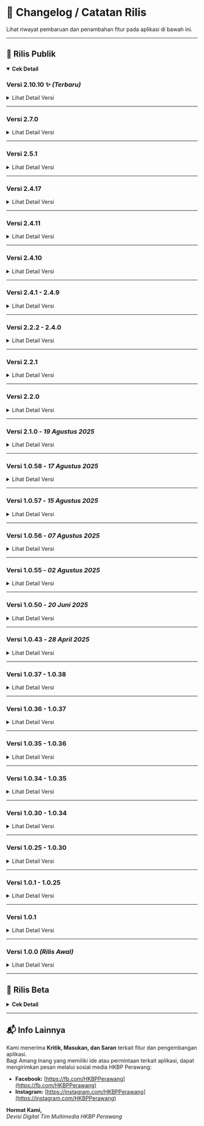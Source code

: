 # 📜 Changelog / Catatan Rilis

Lihat riwayat pembaruan dan penambahan fitur pada aplikasi di bawah ini.

---

## 🚀 Rilis Publik

<details open>
  <summary><strong>Cek Detail</strong></summary>

### **Versi 2.10.10** ✨ _(Terbaru)_

<details>
  <summary>Lihat Detail Versi</summary>

#### Fitur Baru
- **Modul Kidung Nyanyian:** Fitur lengkap untuk akses kidung digital, unduhan offline, navigasi keypad, pencarian lirik, zoom gesture, dan bagikan gambar lirik
- **Sistem Notifikasi:** Penjadwalan otomatis, in-app messaging, histori lengkap (akses admin)
- **Stiker & Pengumuman:** Teks berjalan multi-item dengan pengaturan warna dan kecepatan
- **Mode Offline-First:** Cache pintar dengan sinkronisasi otomatis di latar belakang
- **Postingan:** Penambahan beberapa kategori Postingan

#### Perbaikan & Peningkatan
- Perbaikan carousel artikel unggulan, filter kategori, dan sistem cache offline
- Optimisasi performa dan startup aplikasi
- Perbaikan stabilitas (crash PDF, koneksi internet, splash screen)
- Peningkatan antarmuka pengguna dengan desain modern
- Perbaikan warta & PDF dengan prefetch otomatis
- Peningkatan sistem tim dan notifikasi

#### Keamanan & Kompatibilitas
- Firebase App Check untuk proteksi API
- Kompatibilitas penuh Android 15 (API Level 35)
- Migrasi ke Play Integrity API

#### Bug Yang Diketahui
- Notifikasi tidak berkerja (sedang dalam pengerjaan)

</details>

---

### **Versi 2.7.0**

<details>
  <summary>Lihat Detail Versi</summary>

- Ekstensi offline-first ke semua tabel jadwal & Partangiangan
- Konsistensi jadwal & cache offline untuk tabel
- Jadwal Mingguan & Sermon Parhalado: Dukungan cache instan dan update latar belakang
- Info Banner Partangiangan render cache sinkron lebih awal
- Jadwal Ibadah & Jadwal PA/PHD: Caching offline (ambil instan dari Manajemen lalu update di latar belakang)
- Fallback offline pakai cache
- Konversi widget jadwal untuk manajemen cache & pembaharuan instan
- Halaman Home & Jadwal: Pemanggilan diperbarui
- Perubahan konstruktor Jadwal Ibadah bersifat breaking minor
- Masa kedaluwarsa cache jadwal: 7 hari

</details>

---

### **Versi 2.5.1**

<details>
  <summary>Lihat Detail Versi</summary>

- Perbaikan lag pada saat kali pertama install aplikasi
- Perbaikan postingan blog yang menampilkan simbol-simbol
- Blokir kode iklan web pada tampilan postingan android
- Perbaikan fitur stiker teks berjalan
- Perubahan indikator offline
- Perubahan struktur penampil stiker teks berjalan

</details>

---

### **Versi 2.4.17**

<details>
  <summary>Lihat Detail Versi</summary>

- Perbaikan pengolahan cache yang menyebabkan aplikasi terhenti tiba-tiba
- Peningkatan peforma
- Penyegaran banner informasi
- Penambahan banner untuk keterangan halaman
- Penambahan Stiker informasi teks berjalan dibawah header
- Optimasi pengolahan cache
- Perbaikan beberapa bug
- Pengolahan Stiker dan Banner informasi untuk Admin
- Monitor crash pada user
- Optimasi pengolahan tim untuk jenis devisi
- Optimasi pengolahan pembaca PDF bawaan dan webview

</details>

---

### **Versi 2.4.11**

<details>
  <summary>Lihat Detail Versi</summary>

- Peningkatan keamanan dan logging
- Optimasi kinerja aplikasi
- Penambahan fitur layar tetap menyala saat membaca warta di pengaturan
- Penambahan penampil PDF webview di pengaturan aplikasi
- Penyederhanaan tampilan
- Penjadwalan notifikasi (untuk Admin)
- Optimasi pengelolaan tim dan kategori tim
- Peningkatan stabilitas
- Perubahan UI halaman warta-acara
- Perbaikan widget team yang tiba-tiba berpindah acak
- Cache hanya pada alur internal untuk keamanan

</details>

---

### **Versi 2.4.10**

<details>
  <summary>Lihat Detail Versi</summary>

- Tambah guard ekstra agar tidak ada akses ke controller sebelum siap saat frame awal
- Optimasi pembaca pdf lokal
- Penambahan fitur membuka pdf secara eksternal
- Redesain halaman warta acara
- Otomasi ikon warta acara sesuai jenis file
- Validasi url pdf untuk webview
- Memisahkan cache domain ke box khusus
- Menambah migrasi ringan
- Perbaikan beberapa bug

</details>

---

### **Versi 2.4.1 - 2.4.9**

<details>
  <summary>Lihat Detail Versi</summary>

- Redesign UI Pengaturan
- Otomasi Penghapus cache lebih dari 2 minggu
- Perbaikan beberapa bug dan crash
- Konfigurasi Ulang Team agar konsisten
- Hindari rebuild team jika sudah di kunci oleh Admin
- Perbaikan kategori team yang tiba-tiba hilang
- Penambahan opsi check box untuk tim (admin)
- Redesain pengaturan tim di admin dashboard
- Ganti pemanggilan API usang
- Penghapusan pencatatan log yang tidak diperlukan
- Konsistensi cache untuk semua halaman
- Optimasi pengkompres data untuk sinkronisasi latar belakang
- Redesign indikator offline
- Otomatisasi pengiriman informassi crash pada user
- Perbaikan strukrur penyimpanan tim

</details>

---

### **Versi 2.2.2 - 2.4.0**

<details>
  <summary>Lihat Detail Versi</summary>

- Integrasi dropbox dan google drive untuk penyimpanan online
- Perubahan metode pengambilan postingan
- Fitur edit post khusus mobile
- Fitur pendeteksi perubahan postingan
- Redesign Sidebar Global dan Admin dashboard
- Pemecahan beberapa file menjadi bagian-bagian kecil
- Penguraian kinerja berat menjadi beberapa tahap
- Mengurangi definisi animasi untuk mengurangi beban GPU/CPU
- Optimasi cache, pembersihan PDF, Remote Config fetch, dan priming data awal

</details>

---

### **Versi 2.2.1**

<details>
  <summary>Lihat Detail Versi</summary>

- Integrasi crashlytic untuk non-fatal crash

</details>

---

### **Versi 2.2.0**

<details>
  <summary>Lihat Detail Versi</summary>

- Perubahan struktur metode implementasi Admin
- Sleksi User (untuk Admin)
- Penambahan role contributor untuk admin
- Redesign Profil Admin
- Peningkatan keamanan admin
- Integrasi keamanan google admin

</details>

---

### **Versi 2.1.0** - _19 Agustus 2025_

<details>
  <summary>Lihat Detail Versi</summary>

- Perubahan arsitektur pengiriman notifikasi
- Penjadwalan notifikasi
- Optimasi dan konsistensi cache setiap halaman
- Menambahkan kompibilitas edge-to-edge
- Mengganti depedensi usang
- Perbaikan bug
- Perubahan struktur header
- Menghapus entri cache korup saat gagal dekompresi
- Redesign layar login
- Perbaikan izin FCM
- Integrasi dengan Github action

</details>

---

### **Versi 1.0.58** - _17 Agustus 2025_

<details>
  <summary>Lihat Detail Versi</summary>

- Perbaikan force close pada versi 1.0.57
- Perbaikan fitur pencarian pada halaman blog
- Optimasi Edge-to-edge
- Penghapusan metode usang
- Perbaikan bug

</details>

---

### **Versi 1.0.57** - _15 Agustus 2025_

<details>
  <summary>Lihat Detail Versi</summary>

- Perbaikan tombol "kembali ke atas"
- Perubahan halaman Tentang aplikasi
- Desain ulang header Aplikasi
- Perbaikan beberapa bug
- Pengoptimalan kode aplikasi
- Penanganan Admin dashboard
- Penambahan fitur ubah password untuk Admin
- Penambahan fitur sinkronisasi Google untuk Admin

</details>

---

### **Versi 1.0.56** - _07 Agustus 2025_

<details>
  <summary>Lihat Detail Versi</summary>

- Perbaikan bug dan peningkatan performa
- Penambahan metode scrap PDF dari web dan GDrive
- Perubahan UI Blog
- Penambahan Fitur Postingan Unggulan
- Optimasi pembuka PDF
- Optimasi metode unduh PDF
- Perbaikan Cache Info Partangiangan
- Perbaikan beberapa bug

</details>

---

### **Versi 1.0.55** - _02 Agustus 2025_

<details>
  <summary>Lihat Detail Versi</summary>

- Perbaikan bug dan peningkatan performa
- Penambahan kemampuan memuat gambar pada notifikasi
- Pengoptimalan metode cache
- Penambahan Jadwal Partangiangan Weyk
- Penghapusan sisi samping Penampil PDF
- Pengoptimalan Pembacaan PDF
- Meringankan halaman utama aplikasi
- Penambahan keamanan AppCheck
- Perbaikan Bug
- Perbaikan tombol aksi notifikasi
- Pembaharuan bahasa pendukung

</details>

---

### **Versi 1.0.50** - _20 Juni 2025_

<details>
  <summary>Lihat Detail Versi</summary>

- Perbaikan bug dan peningkatan performa
- Perbaikan edge-to-edge
- Integrasi Play Integrity
- Dan banyak lagi

</details>

---

### **Versi 1.0.43** - _28 April 2025_

<details>
  <summary>Lihat Detail Versi</summary>

- Fetch Warta Acara dengan Metode Baru mengikuti struktur web
- Penambahan Sistem notifikasi dengan fitur Tombol
- Perbaikan direct sistem notifikasi
- Perbaikan Bug
- Penyimpanan Dokumen tersendiri
- Pengoptimalan Pembuka Pdf

</details>

---

### **Versi 1.0.37 - 1.0.38**

<details>
  <summary>Lihat Detail Versi</summary>

- Perbaikan Bug
- Perbaikan cache lokal
- Perbaikan sinkronasi Jadwal
- Penambahan metode refresh di halaman warta
- Fitur Pengurutan kategori team
- Perbaikan logika halaman info huria
- Fitur Perbaikan sinkronasi Jadwal dan Team dengan firebase

</details>

---

### **Versi 1.0.36 - 1.0.37**

<details>
  <summary>Lihat Detail Versi</summary>

- Perbaikan Bug
- Memperbaiki fitur cache
- Menutup akses pendaftaran user
- Sinkronasi data team dengan firebase

</details>

---

### **Versi 1.0.35 - 1.0.36**

<details>
  <summary>Lihat Detail Versi</summary>

- Perbaikan bug
- Migrasi penyimpanan dari hive ke hive_ce
- Perbaikan Halaman Dokumen
- Integrasi Dokumen di Halaman Dokumen Dengan ImageKit
- Menetapkan sidebar hanya untuk warta-acara
- Memperbaiki gambar terbalik pada sidebar

</details>

---

### **Versi 1.0.34 - 1.0.35**

<details>
  <summary>Lihat Detail Versi</summary>

- Perbaikan bug
- Integrasi ImageKit sebagai media utama penyimpanan file
- Perbaikan fitur Analystik
- Perbaikan integrasi firebase

</details>

---

### **Versi 1.0.30 - 1.0.34**

<details>
  <summary>Lihat Detail Versi</summary>

- Meningkatkan stabilitas
- Mengubah metode fetch dokumen dan warta hanya oleh admin
- Pembaharuan otomatis dokumen
- Perbaikan bug
- Penambahan fitur agar dapat di akses dalam mode offline
- Sinkronasi otomatis jika koneksi terdeteksi
- Menambah perijinan perangkat agar dapat mengunduh warta atau dokumen
- Perbaikan halaman blog untuk mengambil dari web
- Merapikan detail isi post pada blog
- Menambahkan Imagekit sebagai penyimpanan online
- Penambahan database warta untuk menangkap dari web
- Memperbaiki metode dokumen
- Filter postingan yang di tangkap dari web pada data dokumen

</details>

---

### **Versi 1.0.25 - 1.0.30**

<details>
  <summary>Lihat Detail Versi</summary>

- Penambahan fitur popup pada foto info huria, fungsionaris, dan tim digital
- Penambahan menu Dokumen pada Sidebar
- Menghapus metode Signup
- Menambah fitur penambahan user hanya oleh Admin
- Perbaikan splash screen terpotong pada Android 14
- Perbaikan bug

</details>

---

### **Versi 1.0.1 - 1.0.25**

<details>
  <summary>Lihat Detail Versi</summary>

- Perbaikan bug
- Pengelompokan halaman warta-acara berdasarkan kegiatan acara
- Metode fetch warta agar dapat mendeteksi postingan terbaru di website

</details>

---

### **Versi 1.0.1**

<details>
  <summary>Lihat Detail Versi</summary>

- Penambahan fitur analistik
- Perbaikan beberapa bug
- Optimisasi halaman warta acara setiap kali dibuka
- Penambahan tabel "hari" dalam jadwal kegiatan
- Peningkatan keamanan
- Penambahan sosial media facebook, youtube, dan instagram di halaman kontak

</details>

---

### **Versi 1.0.0** _(Rilis Awal)_

<details>
  <summary>Lihat Detail Versi</summary>

- Penambahan Halaman: Info Huria, Warta Jemaat, Jadwal Kegiatan, Blog, Info Aplikasi, Kebijakan Privasi, Fungsionaris, Tim Digital
- Pemuatan Warta Jemaat menggunakan web_view ke situs https://www.hkbpperawang.org
- Penanganan Notifikasi agar dapat dikirim dan diterima secara real time
- Penambahan fungsi jadwal kegiatan agar dapat di ubah tanpa pembaharuan
- Penambahan fungsi jadwal ibadah
- Penambahan fitur user
- Penambahan fitur statistik huria untuk memunculkan di halaman info huria

</details>

</details>

---

## 🧪 Rilis Beta

<details>
  <summary><strong>Cek Detail</strong></summary>

### **Versi 2.10.2** ✨ _(Terbaru)_

<details>
  <summary>Lihat Detail Versi</summary>

- Integrasi layanan Sentry pada Aplikasi
- Perubahan UI halaman "Kidung Nyanyian" dan "Isi Nyanyian"
- Menambah fungsi Bagikan Teks dan Bagikan Gambar untuk "Isi Nyanyian"
- Menonaktifkan Keypad "Kidung Nyanyian" jika sumber belum di unduh
- Penyesuaian Ukuran Teks "Isi Nyanyian"
- Menambah fitur gesture untuk zoom in dan zoom out pada halaman "Kidung Nyanyian"
- Memperluas fungsi Capture menjadi Long Capture agar dapat menangkap seluruh isi halaman "Isi nyanyian"
- Menambahkan Fungsi Download pada Fitur "Bagikan Gambar"
- Penyimpanan status selesai unduh per folder nyanyian sehingga aplikasi tahu kapan berkas sudah lengkap meski setelah restart
- Pesan keberhasilan di halaman Kidung Nyanyian yang muncul otomatis ketika semua berkas telah siap dipakai
- Hook Crashlytics yang sudah ada kini ikut meneruskan error ke Sentry

</details>

---

### **Versi 2.10.1**

<details>
  <summary>Lihat Detail Versi</summary>

- Penambahan Halaman Publik "Kidung Nyanyian" yang memuat daftar lagu dari GitHub dengan dukungan unduhan offline
- Penambahan menu sidebar dan fitur keypad pada halaman "Kidung Nyanyian"
- Penambahan Rute "Kidung Nyanyian" pada konfigurasi internal
- Membuat endpoint menjadi raw agar mudah dalam pengunduhan
- Menghapus Interceptor header dan menghormati header khusus agar log tidak membocorkan token github
- Integrasi Judul dan jumlah kidung nyanyian pada firestore
- Integrasi Backend Admin untuk mengelola jenis kidung nyanyian

</details>

---

### **Versi 2.9.2**

<details>
  <summary>Lihat Detail Versi</summary>

- Label overlay lingkungan pada build non-produksi dihapus sehingga tampilan debug kembali bersih tanpa memengaruhi fitur debug, logging, maupun konfigurasi lingkungan yang lain
- Pengiriman notifikasi manual kini mencoba beberapa region Cloud Functions sesuai konfigurasi
- Menghapus file-file Kritis dari sumber proyek untuk keamanan

</details>

---

### **Versi 2.9.1**

<details>
  <summary>Lihat Detail Versi</summary>

- Pembersihan cache memastikan file lokal diregenerasi saat versi server
- Prefetch otomatis Partangiangan dijalankan di latar belakang
- Cloud Function baru untuk mengirim FCM secara aman melalui backend dengan validasi peran admin
- Pemuatan cache Partangiangan segera saat startup sehingga kartu langsung menampilkan data lokal
- Inisialisasi Partangiangan kini memakai satu jalur fallback yang mengutamakan berkas lokal
- Pemuatan snapshot fungsionaris dari cache Hive/DataCache segera setelah provider aktif
- Tombol "Info Partangiangan Weyk" kini selalu aktif tanpa pesan unduhan
- Tampilan penuh Partangiangan menampilkan banner "Harap Hubungkan ke Internet untuk mengambil Info Partangiangan" dan menonaktifkan tombol unduh ketika perangkat sedang offline
- Tombol **Clear Cache** di dasbor menaikkan versi cache di Firestore sehingga semua perangkat memaksa sinkron ulang dan mengosongkan salinan lama
- FCM dan utilitas terkait kini memakai Firebase Cloud Functions sehingga tidak lagi membaca kredensial service account dari bundle aplikasi
- Penyederhanaan penggunaan Firebase API
- Peningkatan keamanan file-file yang dapat diakses publik
- Jadwal Ibadah, Daftar Dokumen, dan Kategori Post kini menyimpan cache dengan metode yang sama
- Rutinitas warmup pasca-frame kini melibatkan `TeamProvider` untuk memicu revalidasi diam-diam ketika perangkat online
- Penambahan kemampuan akses warta dalam mode offline menggunakan pembaca PDF lokal
- Seluruh dialog dan snackbar lintas modul sudah menyimpan navigator/messenger sebelum operasi async
- Penanda lingkungan (`Banner`) dibungkus dengan `Directionality` sehingga overlay label tidak lagi memicu runtime error
- Tombol "Info Partangiangan Weyk" di beranda langsung membuka cache yang tersedia sehingga shimmer hanya muncul ketika aplikasi benar-benar mengambil data terbaru
- Halaman Warta kembali menampilkan daftar arsip ketika perangkat luring karena provider kini selalu mundur ke cache lokal sebelum menghubungi Firestore
- Konfigurasi lint Functions
- Pengubahan Metode CACHE-FIRST untuk semua widget yang mengambil data dari Firebase

</details>

---

### **Versi 2.9.0**

<details>
  <summary>Lihat Detail Versi</summary>

- Skeleton shimmer global untuk halaman di tab utama
- Penyesuaian template shimmer untuk grid, list, dan detail
- Resolusi jalur lokal Partangiangan kini mengenali path Windows dan URI
- Kartu "Info Partangiangan Weyk" selalu aktif menampilkan cache awal
- Fallback shimmer kartu Partangiangan kini ditampilkan maksimal selama validasi ulang jaringan

</details>

---

### **Versi 2.8.6**

<details>
  <summary>Lihat Detail Versi</summary>

- Perbaikan loop saat data offline
- Normalisasi pengambilan URL partangiangan
- Widget smoke test diperbarui agar mengikuti alur bootstrap
- Penambahan fallback agar perangkat tidak berhenti di splash screen
- Halaman Blog dan Warta Acara memaksa pengecekan koneksi pasca-frame
- Pembersihan indikator koneksi di main_page dan dipindahkan ke header
- Koreksi deteksi konektivitas ganda
- Banner offline kini menunggu setidaknya 3 detik setelah masa grace berakhir
- Kartu jadwal Partangiangan di beranda kini tetap aktif menggunakan versi cache
- Inisialisasi kartu Partangiangan memprioritaskan cache sinkron dan menampilkan indikator loading sampai data siap
- Penyesuaian banner indikator offline

</details>

---

### **Versi 2.8.5**

<details>
  <summary>Lihat Detail Versi</summary>

- Update versi dart, kotlin, AGP
- Perbaikan aplikasi berhenti di flash screen
- Perbaikan kotlin
- Migrasi lanjutan build.gradle.kts
- Integrasi arsip native-debug untuk keperluan playconsole

</details>

---

### **Versi 2.8.4**

<details>
  <summary>Lihat Detail Versi</summary>

- Update framework flutter 3.35.4
- Migrasi sinkron data admin dan editor
- Penggantian metode usang
- Integrasi verifikasi 2 langkah untuk admin dan editor

</details>

---

### **Versi 2.7.1**

<details>
  <summary>Lihat Detail Versi</summary>

- Perbaikan kestabilan unduhan & guard UI
- Crash fatal Null check
- Perbaikan integrasi crashlytics
- Perbaikan metode pengambilan koneksi
- Perbaikan cache file pdf

</details>

---

### **Versi 2.6.5**

<details>
  <summary>Lihat Detail Versi</summary>

- Optimisasi startup offline-first & pengurangan jank
- Revalidasi ringan jadwal hanya bila koneksi tersedia & data masih dari cache
- Revalidasi bertahap WartaAcara
- Hapus logging build berulang
- Warmup post-frame kini menerima context untuk akses provider aman dan menambahkan jadwal revalidation
- Revalidasi multi-provider bertingkat + guard scheduler

</details>

---

### **Versi 2.6.4**

<details>
  <summary>Lihat Detail Versi</summary>

- Sinkronisasi Custom Notes ke HomeScreen
- Tambah render Custom Notes kategori 01 dan 02
- Menjamin konsistensi informasi penting

</details>

---

### **Versi 2.6.3**

<details>
  <summary>Lihat Detail Versi</summary>

- Fokus stabilitas & pembersihan akhir PDF viewer + perbaikan lintas modul
- Perbaikan crash notifikasi firebase
- Perbaikan Build gagal ekstensi Matrix4
- Penyederhanaan controller & callback
- Rewrite terstruktur + scroll aman

</details>

---

### **Versi 2.6.2**

<details>
  <summary>Lihat Detail Versi</summary>

- Refactor & finalisasi arsitektur PDF + telemetry tambahan
- Prefetch hingga 8 PDF Warta
- Penggunaan telemetry untuk pemantau kegagalan inisialisasi aplikasi
- Perbaikan build berlebih saat aplikasi dijalankan

</details>

---

### **Versi 2.6.1**

<details>
  <summary>Lihat Detail Versi</summary>

- Ekstensi caching & observability
- Penerapan SWR secara menyeluruh dalam pengolahan cache
- Analisis kinerja aplikasi dalam Dashboard Admin
- Fallback menggunakan pembaca lokal jika pembaca webview gagal dimuat

</details>

---

### **Versi 2.6.0**

<details>
  <summary>Lihat Detail Versi</summary>

- Fondasi fitur infra kinerja & offline
- Antrian operasi dokumen/kategori + flush otomatis saat online
- Penambahan fitur Prefetch untuk warta acara
- Grace startup
- Penerapan SWR untuk pengelola cache
- Penundaan informasi offline untuk kasus false offline
- Perbaiki banner indikasi offline menyebabkan flicker
- UX offline diawal pembukaan aplikasi

</details>

---

### **Versi 2.5.2**

<details>
  <summary>Lihat Detail Versi</summary>

- Perbaikan beberapa halaman tertutup sistem navigasi perangkat
- Mengatur jarak bawah halaman secara global
- Pembersihan jarak bawah pada halaman-halaman lokal

</details>

</details>

---

## 📬 Info Lainnya

Kami menerima **Kritik, Masukan, dan Saran** terkait fitur dan pengembangan aplikasi.  
Bagi Amang Inang yang memiliki ide atau permintaan terkait aplikasi, dapat mengirimkan pesan melalui sosial media HKBP Perawang:

- **Facebook:** [https://fb.com/HKBPPerawang](https://fb.com/HKBPPerawang)
- **Instagram:** [https://instagram.com/HKBPPerawang](https://instagram.com/HKBPPerawang)

**Hormat Kami,**  
_Devisi Digital Tim Multimedia HKBP Perawang_
